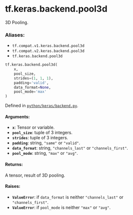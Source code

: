 <div itemscope itemtype="http://developers.google.com/ReferenceObject">
<meta itemprop="name" content="tf.keras.backend.pool3d" />
<meta itemprop="path" content="Stable" />
</div>

# tf.keras.backend.pool3d

3D Pooling.

### Aliases:

* `tf.compat.v1.keras.backend.pool3d`
* `tf.compat.v2.keras.backend.pool3d`
* `tf.keras.backend.pool3d`

``` python
tf.keras.backend.pool3d(
    x,
    pool_size,
    strides=(1, 1, 1),
    padding='valid',
    data_format=None,
    pool_mode='max'
)
```



Defined in [`python/keras/backend.py`](/code/stable/tensorflow/python/keras/backend.py).

<!-- Placeholder for "Used in" -->


#### Arguments:


* <b>`x`</b>: Tensor or variable.
* <b>`pool_size`</b>: tuple of 3 integers.
* <b>`strides`</b>: tuple of 3 integers.
* <b>`padding`</b>: string, `"same"` or `"valid"`.
* <b>`data_format`</b>: string, `"channels_last"` or `"channels_first"`.
* <b>`pool_mode`</b>: string, `"max"` or `"avg"`.


#### Returns:

A tensor, result of 3D pooling.



#### Raises:


* <b>`ValueError`</b>: if `data_format` is neither `"channels_last"` or
`"channels_first"`.
* <b>`ValueError`</b>: if `pool_mode` is neither `"max"` or `"avg"`.